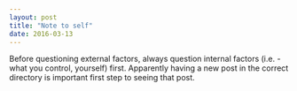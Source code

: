 ```yaml
---
layout: post
title: "Note to self"
date: 2016-03-13
---
```


Before questioning external factors, always question internal factors (i.e. -
what you control, yourself) first. Apparently having a new post in the correct
directory is important first step to seeing that post.
